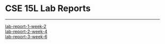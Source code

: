 # CSE 15L Lab Reports
---
[lab-report-1-week-2](https://kevku.github.io/cse15l-lab-reports/lab-report-1-week-2.html)  
[lab-report-2-week-4](https://kevku.github.io/cse15l-lab-reports/lab-report-2-week-4.html)  
[lab-report-3-week-6](https://kevku.github.io/cse15l-lab-reports/lab-report-3-week-6.html)  
